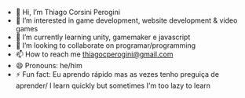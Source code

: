 - 👋 Hi, I’m Thiago Corsini Perogini
- 👀 I’m interested in game development, website development & video games
- 🌱 I’m currently learning unity, gamemaker e javascript
- 💞️ I’m looking to collaborate on programar/programming
- 📫 How to reach me thiagocperogini@gmail.com
- 😄 Pronouns: he/him
- ⚡ Fun fact: Eu aprendo rápido mas as vezes tenho preguiça de aprender/ I learn quickly but sometimes I'm too lazy to learn

<!---
thiaguinhoTCP/thiaguinhoTCP is a ✨ special ✨ repository because its `README.md` (this file) appears on your GitHub profile.
You can click the Preview link to take a look at your changes.
--->
